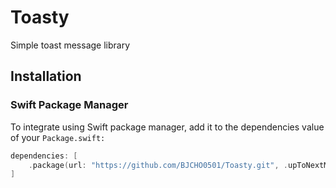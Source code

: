 # Toasty
Simple toast message library

## Installation

### Swift Package Manager
To integrate using Swift package manager, add it to the dependencies value of your `Package.swift:`
``` Swift
dependencies: [
    .package(url: "https://github.com/BJCHO0501/Toasty.git", .upToNextMajor(from: "1.0.0"))
]
```
